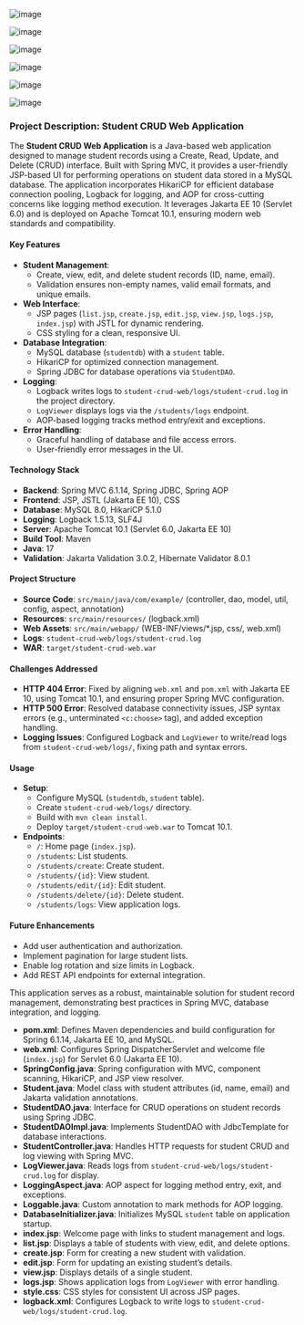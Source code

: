 ![image](https://github.com/user-attachments/assets/03b58bc1-f1a0-4ce9-95b0-5cc35dfdaa8e)

![image](https://github.com/user-attachments/assets/06f87e2f-a1eb-4113-822c-012ac34216ee)

![image](https://github.com/user-attachments/assets/3661e39a-9348-4515-b6b4-512f4a1a8ddd)

![image](https://github.com/user-attachments/assets/d8094430-ab8a-43a2-9700-0dc26f71c23f)

![image](https://github.com/user-attachments/assets/5b44c140-20b9-4d4f-9876-4dec22ebae7b)

![image](https://github.com/user-attachments/assets/2c6a7718-a950-4321-8697-a3ee239ffa32)




### Project Description: Student CRUD Web Application


The **Student CRUD Web Application** is a Java-based web application designed to manage student records using a Create, Read, Update, and Delete (CRUD) interface. Built with Spring MVC, it provides a user-friendly JSP-based UI for performing operations on student data stored in a MySQL database. The application incorporates HikariCP for efficient database connection pooling, Logback for logging, and AOP for cross-cutting concerns like logging method execution. It leverages Jakarta EE 10 (Servlet 6.0) and is deployed on Apache Tomcat 10.1, ensuring modern web standards and compatibility.

#### Key Features
- **Student Management**:
  - Create, view, edit, and delete student records (ID, name, email).
  - Validation ensures non-empty names, valid email formats, and unique emails.
- **Web Interface**:
  - JSP pages (`list.jsp`, `create.jsp`, `edit.jsp`, `view.jsp`, `logs.jsp`, `index.jsp`) with JSTL for dynamic rendering.
  - CSS styling for a clean, responsive UI.
- **Database Integration**:
  - MySQL database (`studentdb`) with a `student` table.
  - HikariCP for optimized connection management.
  - Spring JDBC for database operations via `StudentDAO`.
- **Logging**:
  - Logback writes logs to `student-crud-web/logs/student-crud.log` in the project directory.
  - `LogViewer` displays logs via the `/students/logs` endpoint.
  - AOP-based logging tracks method entry/exit and exceptions.
- **Error Handling**:
  - Graceful handling of database and file access errors.
  - User-friendly error messages in the UI.

#### Technology Stack
- **Backend**: Spring MVC 6.1.14, Spring JDBC, Spring AOP
- **Frontend**: JSP, JSTL (Jakarta EE 10), CSS
- **Database**: MySQL 8.0, HikariCP 5.1.0
- **Logging**: Logback 1.5.13, SLF4J
- **Server**: Apache Tomcat 10.1 (Servlet 6.0, Jakarta EE 10)
- **Build Tool**: Maven
- **Java**: 17
- **Validation**: Jakarta Validation 3.0.2, Hibernate Validator 8.0.1

#### Project Structure
- **Source Code**: `src/main/java/com/example/` (controller, dao, model, util, config, aspect, annotation)
- **Resources**: `src/main/resources/` (logback.xml)
- **Web Assets**: `src/main/webapp/` (WEB-INF/views/*.jsp, css/, web.xml)
- **Logs**: `student-crud-web/logs/student-crud.log`
- **WAR**: `target/student-crud-web.war`

#### Challenges Addressed
- **HTTP 404 Error**: Fixed by aligning `web.xml` and `pom.xml` with Jakarta EE 10, using Tomcat 10.1, and ensuring proper Spring MVC configuration.
- **HTTP 500 Error**: Resolved database connectivity issues, JSP syntax errors (e.g., unterminated `<c:choose>` tag), and added exception handling.
- **Logging Issues**: Configured Logback and `LogViewer` to write/read logs from `student-crud-web/logs/`, fixing path and syntax errors.

#### Usage
- **Setup**:
  - Configure MySQL (`studentdb`, `student` table).
  - Create `student-crud-web/logs/` directory.
  - Build with `mvn clean install`.
  - Deploy `target/student-crud-web.war` to Tomcat 10.1.
- **Endpoints**:
  - `/`: Home page (`index.jsp`).
  - `/students`: List students.
  - `/students/create`: Create student.
  - `/students/{id}`: View student.
  - `/students/edit/{id}`: Edit student.
  - `/students/delete/{id}`: Delete student.
  - `/students/logs`: View application logs.

#### Future Enhancements
- Add user authentication and authorization.
- Implement pagination for large student lists.
- Enable log rotation and size limits in Logback.
- Add REST API endpoints for external integration.

This application serves as a robust, maintainable solution for student record management, demonstrating best practices in Spring MVC, database integration, and logging.




- **pom.xml**: Defines Maven dependencies and build configuration for Spring 6.1.14, Jakarta EE 10, and MySQL.
- **web.xml**: Configures Spring DispatcherServlet and welcome file (`index.jsp`) for Servlet 6.0 (Jakarta EE 10).
- **SpringConfig.java**: Spring configuration with MVC, component scanning, HikariCP, and JSP view resolver.
- **Student.java**: Model class with student attributes (id, name, email) and Jakarta validation annotations.
- **StudentDAO.java**: Interface for CRUD operations on student records using Spring JDBC.
- **StudentDAOImpl.java**: Implements StudentDAO with JdbcTemplate for database interactions.
- **StudentController.java**: Handles HTTP requests for student CRUD and log viewing with Spring MVC.
- **LogViewer.java**: Reads logs from `student-crud-web/logs/student-crud.log` for display.
- **LoggingAspect.java**: AOP aspect for logging method entry, exit, and exceptions.
- **Loggable.java**: Custom annotation to mark methods for AOP logging.
- **DatabaseInitializer.java**: Initializes MySQL `student` table on application startup.
- **index.jsp**: Welcome page with links to student management and logs.
- **list.jsp**: Displays a table of students with view, edit, and delete options.
- **create.jsp**: Form for creating a new student with validation.
- **edit.jsp**: Form for updating an existing student’s details.
- **view.jsp**: Displays details of a single student.
- **logs.jsp**: Shows application logs from `LogViewer` with error handling.
- **style.css**: CSS styles for consistent UI across JSP pages.
- **logback.xml**: Configures Logback to write logs to `student-crud-web/logs/student-crud.log`.


